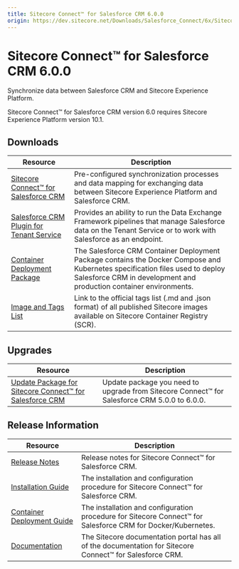 ```yaml
---
title: Sitecore Connect™ for Salesforce CRM 6.0.0
origin: https://dev.sitecore.net/Downloads/Salesforce_Connect/6x/Sitecore_Connect_for_Salesforce_CRM_600.aspx
---
```


# Sitecore Connect™ for Salesforce CRM 6.0.0

Synchronize data between Salesforce CRM and Sitecore Experience Platform.

  <Alert variant='warning' mb={4}>
    <AlertIcon />
    Sitecore Connect™ for Salesforce CRM version 6.0 requires Sitecore Experience Platform version 10.1.
  </Alert>
  

## Downloads

 | Resource | Description |
 | --- | --- |
 | [Sitecore Connect™ for Salesforce CRM](https://sitecoredev.azureedge.net/~/media/8336D53FF8F7420E905B3A3A5B552FED.ashx?date=20210412T104645) | Pre-configured synchronization processes and data mapping for exchanging data between Sitecore Experience Platform and Salesforce CRM. |
 | [Salesforce CRM Plugin for Tenant Service](https://sitecoredev.azureedge.net/~/media/99FB0B7A6FC94EB78C51089121032C82.ashx?date=20210412T104726) | Provides an ability to run the Data Exchange Framework pipelines that manage Salesforce data on the Tenant Service or to work with Salesforce as an endpoint. |
 | [Container Deployment Package](https://github.com/Sitecore/container-deployment/releases/tag/sfcrm%2F6.0.0.01456.108) | The Salesforce CRM Container Deployment Package contains the Docker Compose and Kubernetes specification files used to deploy Salesforce CRM in development and production container environments. |
 | [Image and Tags List](https://github.com/Sitecore/docker-images/tree/master/tags) | Link to the official tags list (.md and .json format) of all published Sitecore images available on Sitecore Container Registry (SCR). |

## Upgrades

 | Resource | Description |
 | --- | --- |
 | [Update Package for Sitecore Connect™ for Salesforce CRM](https://sitecoredev.azureedge.net/~/media/5B505D7D8FB0446DA47E44BFD0C5E0FA.ashx?date=20210412T104812) | Update package you need to upgrade from Sitecore Connect™ for Salesforce CRM 5.0.0 to 6.0.0. |

## Release Information

 | Resource | Description |
 | --- | --- |
 | [Release Notes](https://dev.sitecore.net:443/downloads/Salesforce%20Connect/6x/Sitecore%20Connect%20for%20Salesforce%20CRM%20600/Release%20Notes) | Release notes for Sitecore Connect™ for Salesforce CRM. |
 | [Installation Guide](https://sitecoredev.azureedge.net/~/media/E1B344BCEB73492EAAEA2998D6AF07E6.ashx?date=20210412T105314) | The installation and configuration procedure for Sitecore Connect™ for Salesforce CRM. |
 | [Container Deployment Guide](https://sitecoredev.azureedge.net/~/media/0803450DF2564D248D9CDB8CF1FFC99F.ashx?date=20210512T110609) | The installation and configuration procedure for Sitecore Connect™ for Salesforce CRM for Docker/Kubernetes. |
 | [Documentation](https://doc.sitecore.com/developers/salesforce-connect/60/sitecore-connect-for-salesforce-crm/en/sitecore-connect-for-salesforce-crm-configuration-guide.html) | The Sitecore documentation portal has all of the documentation for Sitecore Connect™ for Salesforce CRM. |